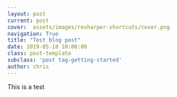 ```yaml
---
layout: post
current: post
cover:  assets/images/resharper-shortcuts/cover.png
navigation: True
title: "Test blog post"
date: 2019-05-18 10:00:00
class: post-template
subclass: 'post tag-getting-started'
author: chris
---
```


This is a test